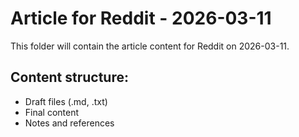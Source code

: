 # Article for Reddit - 2026-03-11

This folder will contain the article content for Reddit on 2026-03-11.

## Content structure:
- Draft files (.md, .txt)
- Final content
- Notes and references
